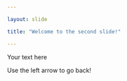 ```yaml
---

layout: slide

title: "Welcome to the second slide!"

---
```


Your text here

Use the left arrow to go back!

